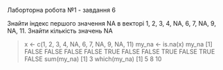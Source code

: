 Лаборторна робота №1 - завдання 6

Знайти індекс першого значення NA в векторі 1, 2, 3, 4, NA, 6, 7, NA, 9, NA,
11. Знайти кількість значень NA

> x <- c(1, 2, 3, 4, NA, 6, 7, NA, 9, NA, 11)
> my_na <- is.na(x)
> my_na
 [1] FALSE FALSE FALSE FALSE  TRUE FALSE FALSE  TRUE FALSE  TRUE FALSE
> sum(my_na)
[1] 3
> which(my_na)
[1]  5  8 10